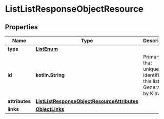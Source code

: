 
# ListListResponseObjectResource

## Properties
| Name | Type | Description | Notes |
| ------------ | ------------- | ------------- | ------------- |
| **type** | [**ListEnum**](ListEnum.md) |  |  |
| **id** | **kotlin.String** | Primary key that uniquely identifies this list. Generated by Klaviyo. |  |
| **attributes** | [**ListListResponseObjectResourceAttributes**](ListListResponseObjectResourceAttributes.md) |  |  |
| **links** | [**ObjectLinks**](ObjectLinks.md) |  |  |



